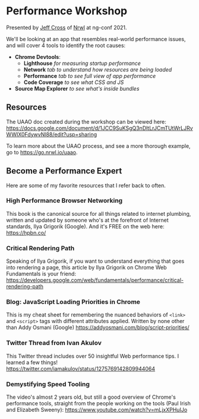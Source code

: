 # Performance Workshop

Presented by [Jeff Cross](https://twitter.com/jeffbcross) of [Nrwl](https://nrwl.io) at ng-conf 2021.

We'll be looking at an app that resembles real-world performance issues, and will cover 4 tools to identify the root causes:

- **Chrome Devtools**:
  - **Lighthouse** _for measuring startup performance_
  - **Network** _tab to understand how resources are being loaded_
  - **Performance** _tab to see full view of app performance_
  - **Code Coverage** _to see what CSS and JS_
- **Source Map Explorer** _to see what's inside bundles_

## Resources

The UAAO doc created during the workshop can be viewed here: https://docs.google.com/document/d/1JCC9SuKSgQ3nDltLrJCmTUtWrLJRvWWIX0FdywvNl88/edit?usp=sharing

To learn more about the UAAO process, and see a more thorough example, go to https://go.nrwl.io/uaao.

## Become a Performance Expert

Here are some of my favorite resources that I refer back to often.

### High Performance Browser Networking

This book is the canonical source for all things related to internet plumbing, written and updated by someone who's at the forefront of Internet standards, Ilya Grigorik (Google). And it's FREE on the web here: https://hpbn.co/

### Critical Rendering Path

Speaking of Ilya Grigorik, if you want to understand everything that goes into rendering a page, this article by Ilya Grigorik on Chrome Web Fundamentals is your friend: https://developers.google.com/web/fundamentals/performance/critical-rendering-path

### Blog: JavaScript Loading Priorities in Chrome

This is my cheat sheet for remembering the nuanced behaviors of `<link>` and `<script>` tags with different attributes applied. Written by none other than Addy Osmani (Google) https://addyosmani.com/blog/script-priorities/

### Twitter Thread from Ivan Akulov

This Twitter thread includes over 50 insightful Web performance tips. I learned a few things! https://twitter.com/iamakulov/status/1275769142809944064

### Demystifying Speed Tooling

The video's almost 2 years old, but still a good overview of Chrome's performance tools, straight from the people working on the tools (Paul Irish and Elizabeth Sweeny): https://www.youtube.com/watch?v=mLjxXPHuIJo
